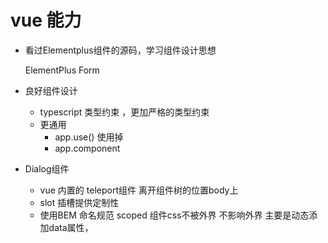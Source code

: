 # vue 能力

- 看过Elementplus组件的源码，学习组件设计思想

    ElementPlus Form 

- 良好组件设计 
    - typescript 类型约束 ，更加严格的类型约束
    - 更通用
        - app.use() 使用掉
        - app.component


- Dialog组件
    - vue 内置的 teleport组件 离开组件树的位置body上
    - slot 插槽提供定制性
    - 使用BEM 命名规范
        scoped 组件css不被外界 不影响外界 主要是动态添加data属性，
